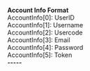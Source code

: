 
**Account Info Format** <br /> 
AccountInfo[0]: UserID <br /> 
AccountInfo[1]: Username <br /> 
AccountInfo[2]: Usercode <br /> 
AccountInfo[3]: Email <br /> 
AccountInfo[4]: Password <br /> 
AccountInfo[5]: Token <br /> 
**-----**